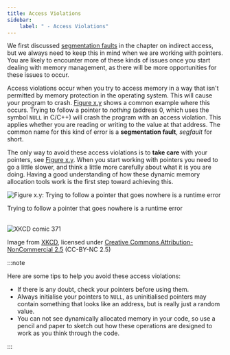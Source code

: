 ```yaml
---
title: Access Violations
sidebar:
    label: " - Access Violations"
---
```


We first discussed [segmentation faults](/book/part-2-organised-code/4-indirect-access/2-trailside/02-04-segfault) in the chapter on indirect access, but we always need to keep this in mind when we are working with pointers. You are likely to encounter more of these kinds of issues once you start dealing with memory management, as there will be more opportunities for these issues to occur.

Access violations occur when you try to access memory in a way that isn't permitted by memory protection in the operating system. This will cause your program to crash. [Figure x.y](#FigurePointerRuntimeError) shows a common example where this occurs. Trying to follow a pointer to *nothing* (address 0, which uses the symbol `NULL` in C/C++) will crash the program with an access violation. This applies whether you are reading or writing to the value at that address. The common name for this kind of error is a **segmentation fault**, *segfault* for short.

The only way to avoid these access violations is to **take care** with your pointers, see [Figure x.y](#FigurePointerCartoon). When you start working with pointers you need to go a little slower, and think a little more carefully about what it is you are doing. Having a good understanding of how these dynamic memory allocation tools work is the first step toward achieving this.

<a id="FigurePointerRuntimeError"></a>

![Figure x.y: Trying to follow a pointer that goes nowhere is a runtime error](./images/pointer-runtime-error.png "Trying to follow a pointer that goes nowhere is a runtime error")
<div class="caption">Trying to follow a pointer that goes nowhere is a runtime error</div><br/>

<a id="FigurePointerCartoon"></a>

![XKCD comic 371](./images/pointers-cartoon-strip.png "To avoid access violation, take care with your pointers. From http://xkcd.com/371/")
<div class="caption">Image from <a href="http://xkcd.com/371" target="_blank">XKCD</a>, licensed under <a href="https://creativecommons.org/licenses/by-nc/2.5/">Creative Commons Attribution-NonCommercial 2.5</a> (CC-BY-NC 2.5)</div>

:::note

Here are some tips to help you avoid these access violations:

- If there is any doubt, check your pointers before using them.
- Always initialise your pointers to `NULL`, as uninitialised pointers may contain something that looks like an address, but is really just a random value.
- You can not see dynamically allocated memory in your code, so use a pencil and paper to sketch out how these operations are designed to work as you think through the code.

:::
